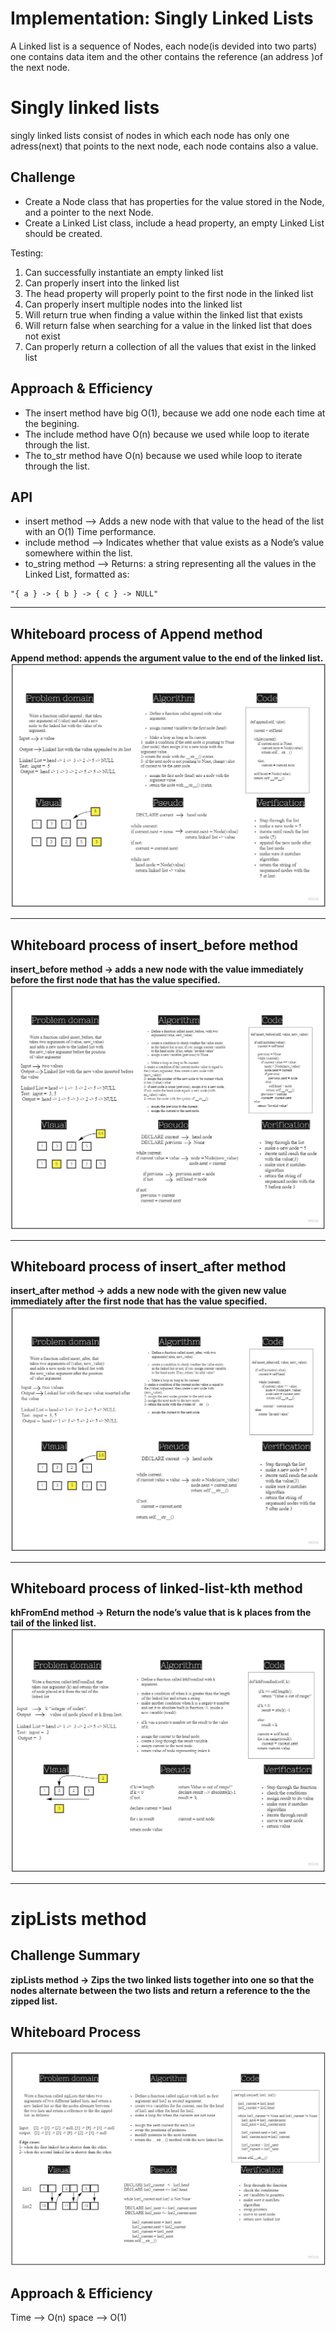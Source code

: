 # Implementation: Singly Linked Lists
A Linked list is a sequence of Nodes, each node(is devided into two parts) one contains data item and the other contains the reference (an address )of the next node.

# Singly linked lists
singly linked lists consist of nodes in which each node has only one adress(next) that points to the next node, each node contains also a value.

## Challenge
- Create a Node class that has properties for the value stored in the Node, and a pointer to the next Node.
- Create a Linked List class, include a head property, an empty Linked List should be created.


Testing: 
1. Can successfully instantiate an empty linked list
2. Can properly insert into the linked list
3. The head property will properly point to the first node in the linked list
4. Can properly insert multiple nodes into the linked list
5. Will return true when finding a value within the linked list that exists
6. Will return false when searching for a value in the linked list that does not exist
7. Can properly return a collection of all the values that exist in the linked list


## Approach & Efficiency
- The insert method have big O(1), because we add one node each time at the begining.
- The include method have O(n) because we used while loop to iterate through the list.
- The to_str method have O(n) because we used while loop to iterate through the list.

## API 
- insert method --> Adds a new node with that value to the head of the list with an O(1) Time performance.
- include method --> Indicates whether that value exists as a Node’s value somewhere within the list.
- to_string method --> Returns: a string representing all the values in the Linked List, formatted as:
```
"{ a } -> { b } -> { c } -> NULL"
```
_____________________________________________
## Whiteboard process of Append method
**Append method: appends the argument value to the end of the linked list.**
![](./append.jpg)
_____________________________________________
## Whiteboard process of insert_before method
**insert_before method -> adds a new node with the value immediately before the first node that has the value specified.**
![](./insert_before.jpg)
_____________________________________________
## Whiteboard process of insert_after method
**insert_after method -> adds a new node with the given new value immediately after the first node that has the value specified.**
![](./insert_after.jpg)
_____________________________________________
## Whiteboard process of linked-list-kth method
**khFromEnd method -> Return the node’s value that is k places from the tail of the linked list.**
![](./kh_method.jpg)

_____________________________________________
# zipLists method

## Challenge Summary
**zipLists method -> Zips the two linked lists together into one so that the nodes alternate between the two lists and return a reference to the the zipped list.**

## Whiteboard Process
![](./linked_list_zip.jpg)

## Approach & Efficiency
Time --> O(n)
space --> O(1)
